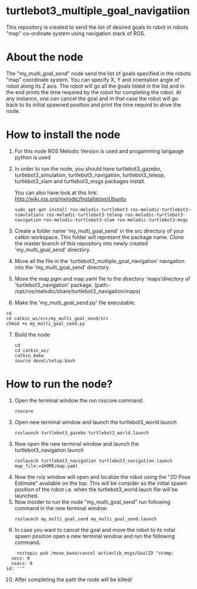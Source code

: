 # turtlebot3_multiple_goal_navigatiion
This repository is created to send the list of desired goals to robot in robots "map" co-ordinate system using navigation stack of ROS.

# About the node
The "my_multi_goal_send" node send the list of goals specified in the robots "map" coordinate system. You can specify X, Y and orientation angle of robot along its Z axis. The robot will go all the goals listed in the list and in the end prints the time required by the robot for completing the robot. At any instance, one can cancel the goal and in that case the robot will go back to its initial spawned position and print the time requird to drive the route. 

# How to install the node

1. For this node ROS Melodic Version is used and progamming langauge python is used
2. In order to run the node, you should have turtlebot3_gazebo, turtlebot3_simulation, turtlebot3_navigation, turtlebot3_teleop, turtlebot3_slam and turtlebot3_msgs packages install.

   You can also have look at this link: http://wiki.ros.org/melodic/Installation/Ubuntu
   ```
   sudo apt-get install ros-melodic-turtlebot3 ros-melodic-turtlebot3-simulations ros-melodic-turtlebot3-teleop ros-melodic-turtlebot3-navigation ros-melodic-turtlebot3-slam ros-melodic-turtlebot3-msgs
   ```
3. Create a folder name 'my_multi_goal_send' in the src directory of your catkin workspace. This folder will represent the package name. Clone the master branch of this repository   into newly created 'my_multi_goal_send' directory.

4. Move all the file in the 'turtlebot3_multiple_goal_navigation' navigation into the 'my_multi_goal_send' directory.
5.  Move the map.pgm and map.yaml file to the directory 'maps'directory of 'turtlebot3_navigation' package. (path:- /opt/ros/melodic/share/turtlebot3_navigation/maps)
6.  Make the 'my_multi_goal_send.py' file executable.
   ```
   cd 
   cd catkin_ws/src/my_multi_goal_send/src
   chmod +x my_multi_goal_send.py
   ```
7. Build the node
   ```
   cd
   cd catkin_ws/
   catkin_make
   source devel/setup.bash
   ```
 
 # How to run the node?
 
 1. Open the terminal window the run roscore command.
    ```
    roscore
    ```
 2. Open new terminal window and launch the turtlebot3_world.launch
    ```
    roslaunch turtlebot3_gazebo turtlebot3_world.launch
    ```
 4. Now open the new terminal window and launch the turtlebot3_navigation.launch
    ```
    roslaunch turtlebot3_navigation turtlebot3_navigation.launch map_file:=$HOME/map.yaml
    ```
 6. Now the rviz window will open and localize the robot using the "2D Pose Estimate" available on the top. This will be consider as the initial spawn position of the robot i.e.     when the turtlebot3_world.lauch file will be launched.
 7. Now inorder to run the node "my_multi_goal_send" run following command in the new terminal window.
    ```
    roslaunch my_multi_goal_send my_multi_goal_send.launch
    ```
 9. In case you want to cancel the goal and move the robot to its inital spawn position open a new terminal window and run the following command.
```
    rostopic pub /move_base/cancel actionlib_msgs/GoalID "stamp:
  secs: 0
  nsecs: 0
id: ''"
```
 10. After completing the path the node will be killed/

